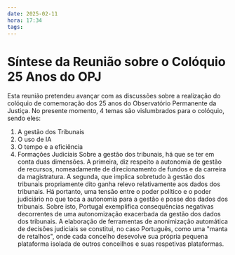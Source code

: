 ```yaml
---
date: 2025-02-11
hora: 17:34
tags:
---
```




# Síntese da Reunião sobre o Colóquio 25 Anos do OPJ

Esta reunião pretendeu avançar com as discussões sobre a realização do colóquio de comemoração dos 25 anos do Observatório Permanente da Justiça. 
No presente momento, 4 temas são vislumbrados para o colóquio, sendo eles:
1. A gestão dos Tribunais
2. O uso de IA
3. O tempo e a eficiência
4. Formações Judiciais
Sobre a gestão dos tribunais, há que se ter em conta duas dimensões. A primeira, diz respeito a autonomia de gestão de recursos, nomeadamente de direcionamento de fundos e da carreira da magistratura. 
A segunda, que implica sobretudo à gestão dos tribunais propriamente dito ganha relevo relativamente aos dados dos tribunais. Há portanto, uma tensão entre o poder político e o poder judiciário no que toca a autonomia para a gestão e posse dos dados dos tribunais. Sobre isto, Portugal exemplifica consequências negativas decorrentes de uma autonomização exacerbada da gestão dos dados dos tribunais. A elaboração de ferramentas de anonimização automática de decisões judiciais se constitui, no caso Português, como uma "manta de retalhos", onde cada concelho desevolve sua própria pequena plataforma isolada de outros conceilhos e suas respetivas plataformas. 